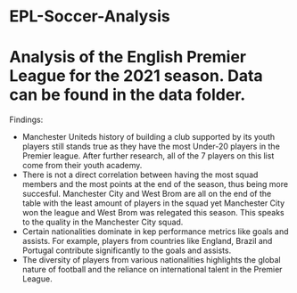 # EPL-Soccer-Analysis
# Analysis of the English Premier League for the 2021 season. Data can be found in the data folder.
Findings: 
- Manchester Uniteds history of building a club supported by its youth players still stands true as they have the most Under-20 players in the Premier league. After further research, all of the 7 players on this list come from their youth academy.
- There is not a direct correlation between having the most squad members and the most points at the end of the season, thus being more succesful. Manchester City and West Brom are all on the end of the table with the least amount of players in the squad yet Manchester City won the league and West Brom was relegated this season. This speaks to the quality in the Manchester City squad.
- Certain nationalities dominate in kep performance metrics like goals and assists. For example, players from countries like England, Brazil and Portugal contribute significantly to the goals and assists.
- The diversity of players from various nationalities highlights the global nature of football and the reliance on international talent in the Premier League. 
